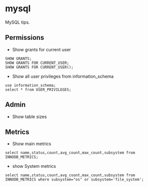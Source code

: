 # mysql

MySQL tips.


## Permissions

* Show grants for current user

```
SHOW GRANTS;
SHOW GRANTS FOR CURRENT_USER;
SHOW GRANTS FOR CURRENT_USER();
```

* Show all user privileges from information_schema


```
use information_schema;
select * from USER_PRIVILEGES;
```

## Admin

* Show table sizes

## Metrics

* Show main metrics

```
select name,status,count,avg_count,max_count,subsystem from INNODB_METRICS;
```

* show System metrics

```
select name,status,count,avg_count,max_count,subsystem from INNODB_METRICS where subsystem="os" or subsystem='file_system';
```
